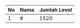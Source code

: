 | No | Nama            | Jumlah Level |
|----|-----------------|--------------|
| 1  | #    |    1520        |
